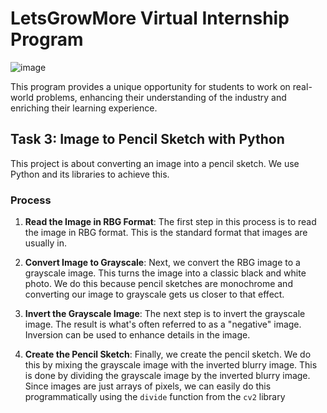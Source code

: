 # LetsGrowMore Virtual Internship Program
![image](https://github.com/vinay-852/LGMVIP-DataScience-2/assets/132639307/be2c4666-662f-477c-9392-fce50a174abf)


This program provides a unique opportunity for students to work on real-world problems, enhancing their understanding of the industry and enriching their learning experience.


## Task 3: Image to Pencil Sketch with Python



This project is about converting an image into a pencil sketch. We use Python and its libraries to achieve this.

### Process

1. **Read the Image in RBG Format**: The first step in this process is to read the image in RBG format. This is the standard format that images are usually in.

2. **Convert Image to Grayscale**: Next, we convert the RBG image to a grayscale image. This turns the image into a classic black and white photo. We do this because pencil sketches are monochrome and converting our image to grayscale gets us closer to that effect.

3. **Invert the Grayscale Image**: The next step is to invert the grayscale image. The result is what's often referred to as a "negative" image. Inversion can be used to enhance details in the image.

4. **Create the Pencil Sketch**: Finally, we create the pencil sketch. We do this by mixing the grayscale image with the inverted blurry image. This is done by dividing the grayscale image by the inverted blurry image. Since images are just arrays of pixels, we can easily do this programmatically using the `divide` function from the `cv2` library




